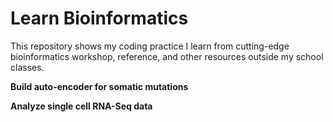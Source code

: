 # Learn Bioinformatics

This repository shows my coding practice I learn from cutting-edge bioinformatics workshop, reference, and other resources outside my school classes.

**Build auto-encoder for somatic mutations**

**Analyze single cell RNA-Seq data**
